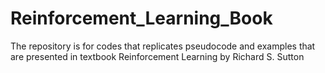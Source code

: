 # Reinforcement_Learning_Book
The repository is for codes that replicates pseudocode and examples that are presented in textbook Reinforcement Learning by Richard S. Sutton
